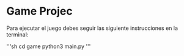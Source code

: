 # Game Projec

Para ejecutar el juego debes seguir las siguiente instrucciones en la terminal:

'''sh
cd game
python3 main.py
'''


